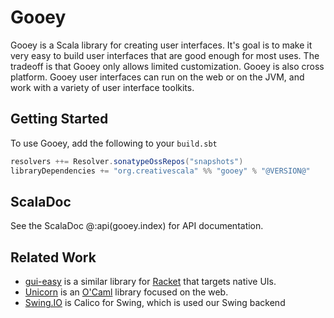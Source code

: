 # Gooey

Gooey is a Scala library for creating user interfaces. It's goal is to make it very easy to build user interfaces that are good enough for most uses. The tradeoff is that Gooey only allows limited customization. Gooey is also cross platform. Gooey user interfaces can run on the web or on the JVM, and work with a variety of user interface toolkits.

## Getting Started

To use Gooey, add the following to your `build.sbt`

```scala
resolvers ++= Resolver.sonatypeOssRepos("snapshots")
libraryDependencies += "org.creativescala" %% "gooey" % "@VERSION@"
```

## ScalaDoc

See the ScalaDoc @:api(gooey.index) for API documentation.


## Related Work

- [gui-easy](https://docs.racket-lang.org/gui-easy/index.html) is a similar library for [Racket](https://www.racket-lang.org/) that targets native UIs.
- [Unicorn](https://github.com/art-w/unicorn) is an [O'Caml](https://ocaml.org/) library focused on the web.
- [Swing.IO](https://thedrawingcoder-gamer.github.io/Swing.IO/) is Calico for Swing, which is used our Swing backend
